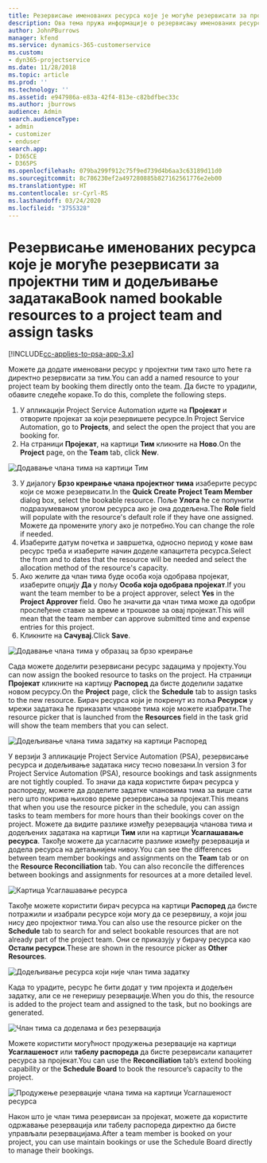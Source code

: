 ```yaml
---
title: Резервисање именованих ресурса које је могуће резервисати за пројектни тим и додељивање задатака
description: Ова тема пружа информације о резервисању именованих ресурса за тимове пројекта и њиховом додељивању задацима.
author: JohnPBurrows
manager: kfend
ms.service: dynamics-365-customerservice
ms.custom:
- dyn365-projectservice
ms.date: 11/28/2018
ms.topic: article
ms.prod: ''
ms.technology: ''
ms.assetid: e947986a-e83a-42f4-813e-c82bdfbec33c
ms.author: jburrows
audience: Admin
search.audienceType:
- admin
- customizer
- enduser
search.app:
- D365CE
- D365PS
ms.openlocfilehash: 079ba299f912c75f9ed739d4b6aa3c63189d11d0
ms.sourcegitcommit: 8c786230ef2a497280885b827162561776e2eb00
ms.translationtype: HT
ms.contentlocale: sr-Cyrl-RS
ms.lasthandoff: 03/24/2020
ms.locfileid: "3755328"
---
```

# <a name="book-named-bookable-resources-to-a-project-team-and-assign-tasks"></a><span data-ttu-id="425b8-103">Резервисање именованих ресурса које је могуће резервисати за пројектни тим и додељивање задатака</span><span class="sxs-lookup"><span data-stu-id="425b8-103">Book named bookable resources to a project team and assign tasks</span></span> 

[!INCLUDE[cc-applies-to-psa-app-3.x](../includes/cc-applies-to-psa-app-3x.md)]

<span data-ttu-id="425b8-104">Можете да додате именовани ресурс у пројектни тим тако што ћете га директно резервисати за тим.</span><span class="sxs-lookup"><span data-stu-id="425b8-104">You can  add a named resource to your project team by booking them directly onto the team.</span></span> <span data-ttu-id="425b8-105">Да бисте то урадили, обавите следеће кораке.</span><span class="sxs-lookup"><span data-stu-id="425b8-105">To do this, complete the following steps.</span></span>

1. <span data-ttu-id="425b8-106">У апликацији Project Service Automation идите на **Пројекат** и отворите пројекат за који резервишете ресурсе.</span><span class="sxs-lookup"><span data-stu-id="425b8-106">In  Project Service Automation, go to **Projects**, and select the open the project that you are booking for.</span></span>
2. <span data-ttu-id="425b8-107">На страници **Пројекат**, на картици **Тим** кликните на **Ново**.</span><span class="sxs-lookup"><span data-stu-id="425b8-107">On the **Project** page, on the **Team** tab, click **New**.</span></span> 

![Додавање члана тима на картици Тим](media/RM-how-to-1.png)

3. <span data-ttu-id="425b8-109">У дијалогу **Брзо креирање члана пројектног тима** изаберите ресурс који се може резервисати.</span><span class="sxs-lookup"><span data-stu-id="425b8-109">In the **Quick Create Project Team Member** dialog box, select the bookable resource.</span></span> <span data-ttu-id="425b8-110">Поље **Улога** ће се попунити подразумеваном улогом ресурса ако је она додељена.</span><span class="sxs-lookup"><span data-stu-id="425b8-110">The **Role** field will populate with the resource's default role if they have one assigned.</span></span> <span data-ttu-id="425b8-111">Можете да промените улогу ако је потребно.</span><span class="sxs-lookup"><span data-stu-id="425b8-111">You can change the role if needed.</span></span> 
4. <span data-ttu-id="425b8-112">Изаберите датум почетка и завршетка, односно период у коме вам ресурс треба и изаберите начин доделе капацитета ресурса.</span><span class="sxs-lookup"><span data-stu-id="425b8-112">Select the from and to dates that the resource will be needed and select the allocation method of the resource's capacity.</span></span> 
5. <span data-ttu-id="425b8-113">Ако желите да члан тима буде особа која одобрава пројекат, изаберите опцију **Да** у пољу **Особа која одобрава пројекат**.</span><span class="sxs-lookup"><span data-stu-id="425b8-113">If you want the team member to be a project approver, select **Yes** in the **Project Approver** field.</span></span> <span data-ttu-id="425b8-114">Ово ће значити да члан тима може да одобри прослеђене ставке за време и трошкове за овај пројекат.</span><span class="sxs-lookup"><span data-stu-id="425b8-114">This will mean that the team member can approve submitted time and expense entries for this project.</span></span> 
6. <span data-ttu-id="425b8-115">Кликните на **Сачувај**.</span><span class="sxs-lookup"><span data-stu-id="425b8-115">Click **Save**.</span></span>

![Додавање члана тима у образац за брзо креирање](media/RM-how-to-2.png)


<span data-ttu-id="425b8-117">Сада можете доделити резервисани ресурс задацима у пројекту.</span><span class="sxs-lookup"><span data-stu-id="425b8-117">You can now assign the booked resource to tasks on the project.</span></span> <span data-ttu-id="425b8-118">На страници **Пројекат** кликните на картицу **Распоред** да бисте доделили задатке новом ресурсу.</span><span class="sxs-lookup"><span data-stu-id="425b8-118">On the **Project** page, click the **Schedule** tab to assign tasks to the new resource.</span></span> <span data-ttu-id="425b8-119">Бирач ресурса који је покренут из поља **Ресурси** у мрежи задатака ће приказати чланове тима које можете изабрати.</span><span class="sxs-lookup"><span data-stu-id="425b8-119">The resource picker that is launched from the **Resources** field in the task grid will show the team members that you can select.</span></span>

![Додељивање члана тима задатку на картици Распоред](media/RM-how-to-3.png)

<span data-ttu-id="425b8-121">У верзији 3 апликације Project Service Automation (PSA), резервисање ресурса и додељивање задатака нису тесно повезани.</span><span class="sxs-lookup"><span data-stu-id="425b8-121">In version 3 for Project Service Automation (PSA), resource bookings and task assignments are not tightly coupled.</span></span> <span data-ttu-id="425b8-122">То значи да када користите бирач ресурса у распореду, можете да доделите задатке члановима тима за више сати него што покрива њихово време резервисања за пројекат.</span><span class="sxs-lookup"><span data-stu-id="425b8-122">This means that when you use the resource picker in the schedule, you can assign tasks to team members for more hours than their bookings cover on the project.</span></span>
<span data-ttu-id="425b8-123">Можете да видите разлике између резервација чланова тима и додељених задатака на картици **Тим** или на картици **Усаглашавањe ресурса**. Такође можете да усагласите разлике између резервација и додела ресурса на детаљнијем нивоу.</span><span class="sxs-lookup"><span data-stu-id="425b8-123">You can see the differences between team member bookings and assignments on the **Team** tab or on the **Resource Reconciliation** tab. You can also reconcile the differences between bookings and assignments for resources at a more detailed level.</span></span>

![Картица Усаглашавањe ресурса](media/RM-how-to-4.png)

<span data-ttu-id="425b8-125">Такође можете користити бирач ресурса на картици **Распоред** да бисте потражили и изабрали ресурсе који могу да се резервишу, а који још нису део пројектног тима.</span><span class="sxs-lookup"><span data-stu-id="425b8-125">You can also use the resource picker on the **Schedule** tab to search for and select bookable resources that are not already part of the project team.</span></span> <span data-ttu-id="425b8-126">Они се приказују у бирачу ресурса као **Остали ресурси**.</span><span class="sxs-lookup"><span data-stu-id="425b8-126">These are shown in the resource picker as **Other Resources**.</span></span>

![Додељивање ресурса који није члан тима задатку](media/RM-how-to-5.png)

<span data-ttu-id="425b8-128">Када то урадите, ресурс ће бити додат у тим пројекта и додељен задатку, али се не генеришу резервације.</span><span class="sxs-lookup"><span data-stu-id="425b8-128">When you do this, the resource is added to the project team and assigned to the task, but no bookings are generated.</span></span>

![Члан тима са доделама и без резервација](media/RM-how-to-6.png)

<span data-ttu-id="425b8-130">Можете користити могућност продужења резервације на картици **Усаглашеност** или **табелу распореда** да бисте резервисали капацитет ресурса за пројекат.</span><span class="sxs-lookup"><span data-stu-id="425b8-130">You can use the **Reconciliation** tab’s extend booking capability or the **Schedule Board** to book the resource’s capacity to the project.</span></span>

![Продужење резервације члана тима на картици Усаглашеност ресурса](media/RM-how-to-7.png)

<span data-ttu-id="425b8-132">Након што је члан тима резервисан за пројекат, можете да користите одржавање резервација или табелу распореда директно да бисте управљали резервацијама.</span><span class="sxs-lookup"><span data-stu-id="425b8-132">After a team member is booked on your project, you can use maintain bookings or use the Schedule Board directly to manage their bookings.</span></span>
